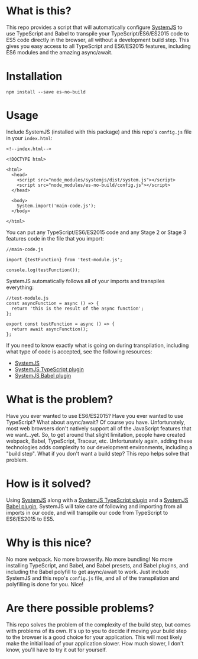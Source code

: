 # What is this?
This repo provides a script that will automatically configure [SystemJS](https://github.com/systemjs/systemjs) to use TypeScript and Babel to transpile your
TypeScript/ES6/ES2015 code to ES5 code directly in the browser, all without a development build step. This gives you easy access to all TypeScript
and ES6/ES2015 features, including ES6 modules and the amazing async/await.

# Installation
```
npm install --save es-no-build
```

# Usage

Include SystemJS (installed with this package) and this repo's `config.js` file in your `index.html`:
```
<!--index.html-->

<!DOCTYPE html>

<html>
  <head>
    <script src="node_modules/systemjs/dist/system.js"></script>
    <script src="node_modules/es-no-build/config.js"></script>
  </head>
  
  <body>
    System.import('main-code.js');
  </body>

</html>
```

You can put any TypeScript/ES6/ES2015 code and any Stage 2 or Stage 3 features code in the file that you import:

```
//main-code.js

import {testFunction} from 'test-module.js';

console.log(testFunction());
```

SystemJS automatically follows all of your imports and transpiles everything:

```
//test-module.js
const asyncFunction = async () => {
  return 'this is the result of the async function';
};

export const testFunction = async () => {
  return await asyncFunction();
};
```

If you need to know exactly what is going on during transpilation, including what type of code is accepted, see the following resources:
* [SystemJS](https://github.com/systemjs/systemjs)
* [SystemJS TypeScript plugin](https://github.com/frankwallis/plugin-typescript)
* [SystemJS Babel plugin](https://github.com/systemjs/plugin-babel)

# What is the problem?
Have you ever wanted to use ES6/ES2015? Have you ever wanted to use TypeScript? What about async/await? Of course you have.
Unfortunately, most web browsers don't natively support all of the JavaScript features that we want...yet. So, to get around that 
slight limitation, people have created webpack, Babel, TypeScript, Traceur, etc. Unfortunately again, adding these technologies adds
complexity to our development environments, including a "build step". What if you don't want a build step? This repo helps solve that problem.

# How is it solved?
Using [SystemJS](https://github.com/systemjs/systemjs) along with a [SystemJS TypeScript plugin](https://github.com/frankwallis/plugin-typescript) and a [SystemJS Babel plugin](https://github.com/systemjs/plugin-babel), SystemJS will take care of following and importing from all imports in our code, and will transpile our code from TypeScript to ES6/ES2015 to ES5.

# Why is this nice?
No more webpack. No more browserify. No more bundling! No more installing TypeScript, and Babel, and Babel presets, and Babel plugins, and including the Babel polyfill to get async/await to work. Just include SystemJS and this repo's `config.js` file, and all of the transpilation and polyfilling is done for you. Nice!

# Are there possible problems?
This repo solves the problem of the complexity of the build step, but comes with problems of its own. It's up to you to decide if moving your build step to the browser is a good choice for your application. This will most likely make the initial load of your application slower. How much slower, I don't know, you'll have to try it out for yourself.
